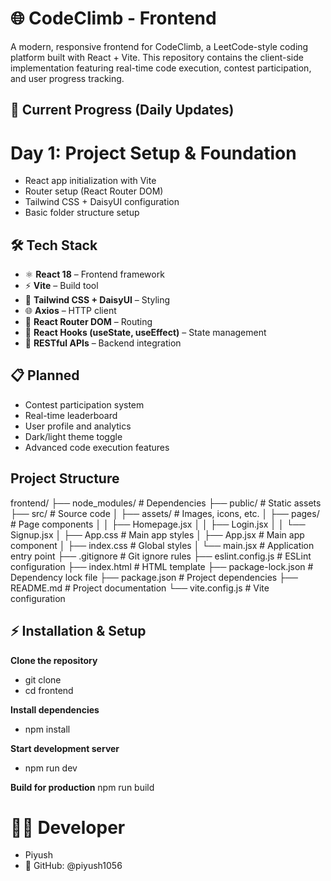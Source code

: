 # 🌐 CodeClimb - Frontend
A modern, responsive frontend for CodeClimb, a LeetCode-style coding platform built with React + Vite. This repository contains the client-side implementation featuring real-time code execution, contest participation, and user progress tracking.

## 🚀 Current Progress (Daily Updates)

# Day 1: Project Setup & Foundation
-  React app initialization with Vite
-  Router setup (React Router DOM)
-  Tailwind CSS + DaisyUI configuration
-  Basic folder structure setup

## 🛠️ Tech Stack

- ⚛️ **React 18** – Frontend framework  
- ⚡ **Vite** – Build tool  
- 🎨 **Tailwind CSS + DaisyUI** – Styling  
- 🌐 **Axios** – HTTP client  
- 🧭 **React Router DOM** – Routing  
- 🔧 **React Hooks (useState, useEffect)** – State management  
- 🔌 **RESTful APIs** – Backend integration  

## 📋 Planned

- Contest participation system
- Real-time leaderboard
- User profile and analytics
- Dark/light theme toggle
- Advanced code execution features


## Project Structure

frontend/
├── node_modules/       # Dependencies
├── public/            # Static assets
├── src/               # Source code
│   ├── assets/        # Images, icons, etc.
│   ├── pages/         # Page components
│   │   ├── Homepage.jsx
│   │   ├── Login.jsx
│   │   └── Signup.jsx
│   ├── App.css        # Main app styles
│   ├── App.jsx        # Main app component
│   ├── index.css      # Global styles
│   └── main.jsx       # Application entry point
├── .gitignore         # Git ignore rules
├── eslint.config.js   # ESLint configuration
├── index.html         # HTML template
├── package-lock.json  # Dependency lock file
├── package.json       # Project dependencies
├── README.md          # Project documentation
└── vite.config.js     # Vite configuration

## ⚡ Installation & Setup
 
 **Clone the repository**
 - git clone <repo-url>
 - cd frontend

 **Install dependencies**
 - npm install

**Start development server**
- npm run dev

**Build for production**
npm run build

# 👨‍💻 Developer

-    Piyush
- 🔗 GitHub: @piyush1056